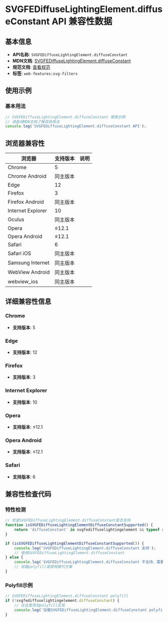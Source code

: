 # SVGFEDiffuseLightingElement.diffuseConstant API 兼容性数据

## 基本信息

- **API名称**: `SVGFEDiffuseLightingElement.diffuseConstant`
- **MDN文档**: [SVGFEDiffuseLightingElement.diffuseConstant](https://developer.mozilla.org/docs/Web/API/SVGFEDiffuseLightingElement/diffuseConstant)
- **规范文档**: [查看规范](https://drafts.fxtf.org/filter-effects/#dom-svgfediffuselightingelement-diffuseconstant)
- **标签**: `web-features:svg-filters`

## 使用示例

### 基本用法

```javascript
// SVGFEDiffuseLightingElement.diffuseConstant 使用示例
// 请查阅MDN文档了解具体用法
console.log('SVGFEDiffuseLightingElement.diffuseConstant API');
```

## 浏览器兼容性

| 浏览器 | 支持版本 | 说明 |
|--------|----------|------|
| Chrome | 5 |  |
| Chrome Android | 同主版本 |  |
| Edge | 12 |  |
| Firefox | 3 |  |
| Firefox Android | 同主版本 |  |
| Internet Explorer | 10 |  |
| Oculus | 同主版本 |  |
| Opera | ≤12.1 |  |
| Opera Android | ≤12.1 |  |
| Safari | 6 |  |
| Safari iOS | 同主版本 |  |
| Samsung Internet | 同主版本 |  |
| WebView Android | 同主版本 |  |
| webview_ios | 同主版本 |  |

## 详细兼容性信息

### Chrome

- **支持版本**: 5

### Edge

- **支持版本**: 12

### Firefox

- **支持版本**: 3

### Internet Explorer

- **支持版本**: 10

### Opera

- **支持版本**: ≤12.1

### Opera Android

- **支持版本**: ≤12.1

### Safari

- **支持版本**: 6

## 兼容性检查代码

### 特性检测

```javascript
// 检查SVGFEDiffuseLightingElement.diffuseConstant是否支持
function isSVGFEDiffuseLightingElementDiffuseConstantSupported() {
    return 'diffuseConstant' in svgfediffuselightingelement && typeof svgfediffuselightingelement.diffuseConstant === 'function';
}

if (isSVGFEDiffuseLightingElementDiffuseConstantSupported()) {
    console.log('SVGFEDiffuseLightingElement.diffuseConstant 支持');
    // 使用SVGFEDiffuseLightingElement.diffuseConstant
} else {
    console.log('SVGFEDiffuseLightingElement.diffuseConstant 不支持，需要polyfill');
    // 加载polyfill或使用替代方案
}
```

### Polyfill示例

```javascript
// SVGFEDiffuseLightingElement.diffuseConstant polyfill
if (!svgfediffuselightingelement.diffuseConstant) {
    // 在这里添加polyfill实现
    console.log('加载SVGFEDiffuseLightingElement.diffuseConstant polyfill');
}
```

